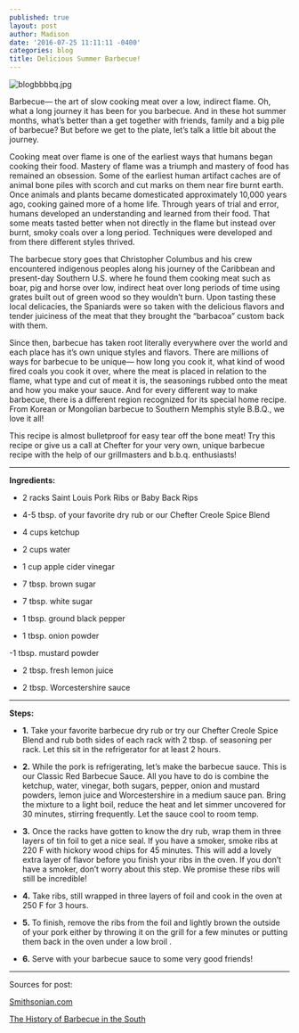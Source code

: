 ```yaml
---
published: true
layout: post
author: Madison
date: '2016-07-25 11:11:11 -0400'
categories: blog
title: Delicious Summer Barbecue!
---
```

![blogbbbbq.jpg]({{site.baseurl}}/img/blogbbbbq.jpg)

Barbecue— the art of slow cooking meat over a low, indirect flame. Oh, what a long journey it has been for you barbecue. And in these hot summer months, what’s better than a get together with friends, family and a big pile of barbecue? But before we get to the plate, let’s talk a little bit about the journey. 

Cooking meat over flame is one of the earliest ways that humans began cooking their food. Mastery of flame was a triumph and mastery of food has remained an obsession. Some of the earliest human artifact caches are of animal bone piles with scorch and cut marks on them near fire burnt earth. Once animals and plants became domesticated approximately 10,000 years ago, cooking gained more of a home life. Through years of trial and error, humans developed an understanding and learned from their food. That some meats tasted better when not directly in the flame but instead over burnt, smoky coals over a long period. Techniques were developed and from there different styles thrived. 

The barbecue story goes that Christopher Columbus and his crew encountered indigenous peoples along his journey of the Caribbean and present-day Southern U.S. where he found them cooking meat such as boar, pig and horse over low, indirect heat over long periods of time using grates built out of green wood so they wouldn’t burn. Upon tasting these local delicacies, the Spaniards were so taken with the delicious flavors and tender juiciness of the meat that they brought the “barbacoa” custom back with them. 

Since then, barbecue has taken root literally everywhere over the world and each place has it’s own unique styles and flavors. There are millions of ways for barbecue to be unique— how long you cook it, what kind of wood fired coals you cook it over, where the meat is placed in relation to the flame, what type and cut of meat it is, the seasonings rubbed onto the meat and how you make your sauce.  And for every different way to make barbecue, there is a different region recognized for its special home recipe. From Korean or Mongolian barbecue to Southern Memphis style B.B.Q., we love it all!

This recipe is almost bulletproof for easy tear off the bone meat! Try this recipe or give us a call at Chefter for your very own, unique barbecue recipe with the help of our grillmasters and b.b.q. enthusiasts! 

***

**Ingredients:**

- 2 racks Saint Louis Pork Ribs or Baby Back Rips

- 4-5 tbsp. of your favorite dry rub or our Chefter Creole Spice Blend

- 4 cups ketchup 

- 2 cups water

- 1 cup apple cider vinegar

- 7 tbsp. brown sugar

- 7 tbsp. white sugar

- 1 tbsp. ground black pepper

- 1 tbsp. onion powder

-1 tbsp. mustard powder

- 2 tbsp. fresh lemon juice

- 2 tbsp. Worcestershire sauce

***

**Steps:** 

- **1.** Take your favorite barbecue dry rub or try our Chefter Creole Spice Blend and rub both sides of each rack with 2 tbsp. of seasoning per rack. Let this sit in the refrigerator for at least 2 hours.

- **2.** While the pork is refrigerating, let’s make the barbecue sauce. This is our Classic Red Barbecue Sauce. All you have to do is combine the ketchup, water, vinegar, both sugars, pepper, onion and mustard powders, lemon juice and Worcestershire in a medium sauce pan. Bring the mixture to a light boil, reduce the heat and let simmer uncovered for 30 minutes, stirring frequently. Let the sauce cool to room temp. 

- **3.** Once the racks have gotten to know the dry rub, wrap them in three layers of tin foil to get a nice seal. If you have a smoker, smoke ribs at 220 F with hickory wood chips for 45 minutes. This will add a lovely extra layer of flavor before you finish your ribs in the oven. If you don’t have a smoker, don’t worry about this step. We promise these ribs will still be incredible!

- **4.** Take ribs, still wrapped in three layers of foil and cook in the oven at 250 F for 3 hours. 

- **5.** To finish, remove the ribs from the foil and lightly brown the outside of your pork either by throwing it on the grill for a few minutes or putting them back in the oven under a low broil . 

- **6.** Serve with your barbecue sauce to some very good friends!


***

Sources for post:

[Smithsonian.com](http://www.smithsonianmag.com/arts-culture/the-evolution-of-american-barbecue-13770775/?no-ist)

[The History of Barbecue in the South](http://xroads.virginia.edu/~class/ma95/dove/history.htm)


